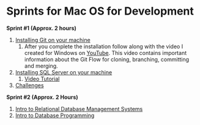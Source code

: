 # Sprints for Mac OS for Development
**Sprint #1 (Approx. 2 hours)**
1. [Installing Git on your machine](https://www.atlassian.com/git/tutorials/install-git)
   1. After you complete the installation follow along with the video I created for Windows on [YouTube](https://youtu.be/9vGEInAqHZs). This video contains important information about the Git Flow for cloning, branching, committing and merging.
1. [Installing SQL Server on your machine](https://database.guide/how-to-install-sql-server-on-a-mac/)
   1. [Video Tutorial](https://www.youtube.com/watch?v=BVNWRYPv78o)
1. [Challenges](git_challenges.md)

**Sprint #2 (Approx. 2 Hours)**
1. [Intro to Relational Database Management Systems](https://youtu.be/hvJa6wEgUEI)
1. [Intro to Database Programming](https://github.com/dysfunctionaldeveloper/opensourcebootcamp/blob/master/sql_server/intro_to_db_programming.md)
